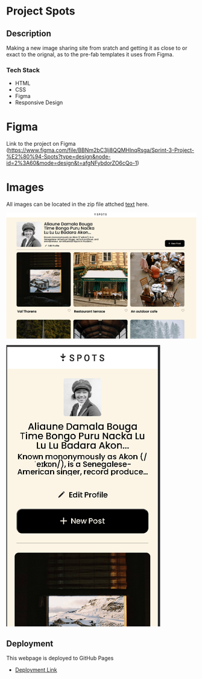 # Project Spots

## Description

Making a new image sharing site from sratch and getting it as close to or exact to the orignal, as to the pre-fab templates it uses from Figma.

### Tech Stack

- HTML
- CSS
- Figma
- Responsive Design

# Figma

Link to the project on Figma (https://www.figma.com/file/BBNm2bC3lj8QQMHlnqRsga/Sprint-3-Project-%E2%80%94-Spots?type=design&node-id=2%3A60&mode=design&t=afgNFybdorZO6cQo-1)

# Images

All images can be located in the zip file attched
[text](images.zip) here.

![alt text](./images/{C31798FC-7CCF-403A-9205-1D5894990096}-min.png)

![alt text](./images/{E87AE9C7-A34D-4A61-9F7A-469EB48B1C58}-min.png)



## Deployment

This webpage is deployed to GitHub Pages

- [Deployment Link](https://ogarcia96.github.io/se_project_spot)
